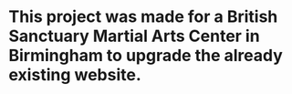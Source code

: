 # This project was made for a British Sanctuary Martial Arts Center in Birmingham to upgrade the already existing website.
